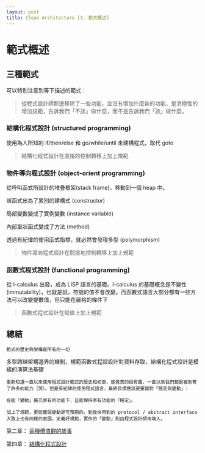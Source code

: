 ```yaml
---
layout: post
title: Clean Architecture [3. 範式概述]
--- 
```


# 範式概述

## 三種範式

可以特別注意到等下描述的範式：

> 從程式設計師那邊移除了一些功能，並沒有增加什麼新的功能，是消極性的增加規範，告訴我們「不該」做什麼，而不是告訴我們「該」做什麼。

### 結構化程式設計 (structured programming)

使用為人所知的 if/then/else 和 go/while/until 來建構程式，取代 goto

> 結構化程式設計在直接的控制轉移上加上規範

### 物件導向程式設計 (object-orient programming)

從呼叫函式所設計的堆疊框架(stack frame)，移動到一個 heap 中。

該函式出為了累別的建構式 (constructor)

局部變數變成了實例變數 (instance variable)

內部巢狀函式變成了方法 (method)

透過有紀律的使用函式指標，就必然會發現多型 (polymorphism)

> 物件導向程式設計在間接地控制轉移上加上規範

### 函數式程式設計 (functional programming)

從 l-calculus 出發，成為 LISP 語言的基礎。l-calculus 的基礎概念是不變性 (immutability)，也就是說，符號的值不會改變。而函數式語言大部分都有一些方法可以改變變數值，但只能在嚴格的條件下

> 函數式程式設計在賦值上加上規範


## 總結

`範式的歷史與架構是所有的一切`

多型跨越架構邊界的機制，規範函數式程設設計對資料存取，結構化程式設計是模組的演算法基礎

```
重新知道一直以來使用程式設計範式的歷史和初衷，感覺真的很有趣，一直以來我們都是被剝奪了許多的能力（哭）。但是有紀律的使用程式語言，最終目標應該是要面對「穩定與變動」:

在能「變動」擴充原有的功能下，且能保持原有功能的「穩定」。

加上了規範，更能確保變動是可預期的。到後來用到的 protocol / abstract interface 大致上也有同樣的意圖。定義好規範，實作的「變動」則由程式設計師來填入。
```

第二章： [兩種價值觀的故事](2018-09-05-CleanArchitecture-3.md)

第四章： [結構化程式設計](2018-10-04-CleanArchitecture-5.md)
